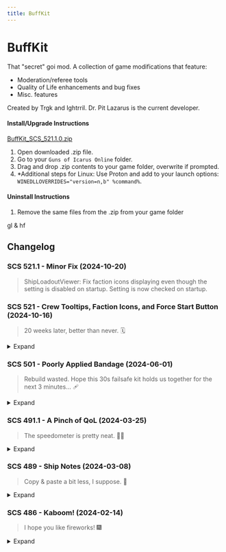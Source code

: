 ```yaml
---
title: BuffKit
---
```

# BuffKit
That "secret" goi mod. A collection of game modifications that feature:
- Moderation/referee tools
- Quality of Life enhancements and bug fixes
- Misc. features

Created by Trgk and Ightrril. Dr. Pit Lazarus is the current developer.

#### Install/Upgrade Instructions
[BuffKit_SCS_521.1.0.zip](https://github.com/user-attachments/files/17452455/BuffKit_SCS_521.1.0.zip)
1. Open downloaded .zip file.
2. Go to your `Guns of Icarus Online` folder.
3. Drag and drop .zip contents to your game folder, overwrite if prompted.
4. *Additional steps for Linux: Use Proton and add to your launch options: `WINEDLLOVERRIDES="version=n,b" %command%`.
  
#### Uninstall Instructions
1. Remove the same files from the .zip from your game folder

gl & hf

## Changelog

### SCS 521.1 - Minor Fix (2024-10-20)
> ShipLoadoutViewer: Fix faction icons displaying even though the setting is disabled on startup. Setting is now checked on startup.

### SCS 521 - Crew Tooltips, Faction Icons, and Force Start Button (2024-10-16)
> 20 weeks later, better than never. 🗓️
<details><summary>Expand</summary>

[BuffKit_SCS_521.0.0.zip](https://github.com/user-attachments/files/17405629/BuffKit_SCS_521.0.0.zip)
- **SimpleFixes**:
  - New **NoScrambleByDefault**: Scramble checkbox on Create Match screen is now unchecked by default.
  - New **FixClearNotifications**: The clear all notifications button now cleans up stuck notifications. Noticed certain territory notifications were not dismissible during the Gauntlet event. This does not fix the individual clear buttons, however.
  - **Scroll Sensitivity Adjustments**:
    - Chat window: `10 -> 30`.
    - Library pages except Lore: `20 -> 60`.
 - **SkirmishAlerts**: Add Spectator Only Setting, enabled by default. `skirmish alerts > spectator only`
 - **MatchRefTools**: 
   - New **ForceStartModButton**: Adds a Force Start button to the match lobby footer. There is a confirm prompt. Enabled by default. 
   Setting: `ref tools > force start mod button`
![BuffKit ForceStartModButton](https://github.com/user-attachments/assets/6553291e-d8e3-4edf-8110-313e650c1c0c)
- **ShipLoadoutViewer**:
  - New **CrewFactionDisplay**: See everyone's faction without checking everyone's profile. Disabled by default.
  This calls `GetUserProfile` once for every player like you would normally. Factions are cached for the game session and do not get updated.
  Setting: `loadout viewer > crew loadout faction display`. `crew loadout viewer` must also be enabled.
  - New **CrewToolTooltips**: Like the gun tooltips, you can now hover/click crew tools to display tooltips for tools! That's a lot of tools!
  Setting: `loadout viewer > lobby crew tool tooltip display`. Options: `disabled`, `hover`, `click` (default).  
![BuffKit_CrewFactionDisplay_and_ToolTooltips](https://github.com/user-attachments/assets/8621d510-e741-4428-b989-55cc1ffd9cfa)
</details>

### SCS 501 - Poorly Applied Bandage (2024-06-01)
> Rebuild wasted. Hope this 30s failsafe kit holds us together for the next 3 minutes... 🩹
<details><summary>Expand</summary>
  
[BuffKit_SCS_501.0.0.zip](https://github.com/user-attachments/files/16571241/BuffKit_SCS_501.0.0.zip)
- **Speedometer**: 
  - Add Jester's Parade to allowed maps.
  - Fix possible NullReferenceException on mission start. (Broke repair UI. Thanks Zetnus!)
- **ToggleMatchUI**:
  - Fix name tags not re-appearing after toggling.
  - Fix ship health bar sometimes breaking if the UI is disabled.
- New **SimpleFixes**: 
  - Format the "Time Completed" stat from seconds to `m:ss` on the UIMatchEndCrewPanel.
  - Increase the character limit in the kill feed: `58 -> 83` (+25).  
![AdjustKillFeedCharacterLimit](https://github.com/user-attachments/assets/0cbceeef-4968-44d1-807b-128d2cd6f89e)
  - **AudioResetButton**: Resets audio to use the current output device and may fix audio issues. Button in audio settings.  
![AudioResetButton](https://github.com/user-attachments/assets/1f3eff68-3d13-48b8-b841-663bdd37e771)
- New **RepairCluster**: Repair indicators are in a fixed position above the ship health bar UI. Disabled by default.
  - Only available in PvE.
  - Disables original offscreen logic and indicators. Original indicators on components remain.
  - Indicators in the RepairCluster are a basic re-implementation of the originals and are not 1:1.
  - Icons do not blink at all, flash between fire status, or have background/shadow icon.
  - Health bar does not gradually change color based on health or have a background bar.
  - Health bar turns orange at <= 50% and return white above that. If destroyed, icon is red and health bar is hidden. Health bar is hidden if full.
  - A small fire or bigFire icon appears on top of the main icon in the top-right corner when the part is on... you know.  
![RepairCluster](https://github.com/user-attachments/assets/d5159f13-70a7-44a8-a2cd-24cf4f432660)  
</details>

### SCS 491.1 - A Pinch of QoL (2024-03-25)
> The speedometer is pretty neat. 🚢💨
<details><summary>Expand</summary>

- **LobbyTimer**: Teams who can request overtime is now inclusive of the PreLockAnnouncementTime (30 seconds).
- **BuffKit Settings**:
  - Settings are now sorted alphabetically instead of random load order.
  - Settings will no longer scroll back to the top when a setting is expanded/collapsed.
  - Scroll sensitivity increased from `20` to `40`. This affects other BuffKit UI with scroll views, like Title Selection.
- **Small Fix**: Blue Team will no longer have an extra space on the match end screen. `Blue Team  Wins` to `Blue Team Wins`.
- New **UpdateChecker**: Lets you know if there is a new BuffKit version available in chat when you login to the game. Also prints the current version.  
![buffkitUpdateChecker](https://github.com/user-attachments/assets/e2ec6d40-be57-4cf4-8895-2c9956b01658)
- New **SkirmishAlerts**: Displays objective progress alerts in modes that currently do not use them. Enabled by default.
  - For spectators only.
  - Setting to log these alerts in chat, enabled by default.
  - Setting to use alert sounds, enabled by default.
  - Currently supports Deathmatch.
    - Last kill is not (but sometimes?) reported by the server. Logs final score on match end.  
![SkirmishAlertsDeathmatch](https://github.com/user-attachments/assets/7a35ecb8-f253-4dd1-8044-9aa5ee2f215c)
- New **Speedometer**: Finally see how fast your ship is in numbers! Disabled by default.
  - Pilot only. Available in Practice, Pirate Deathmatch, and PvE modes. Not supported for spectators. Overlay displayed above hotbar.
  - Meters: 
    - Speed: Horizontal m/s, Vertical m/s, Rotation degrees/s
    - Position: X east/west, Y altitude, Z north/south (X0, Z0 is map center).
  - Settings available per meter. First column will be centered if only 3 or less meters are shown.  
![Speedometer](https://github.com/user-attachments/assets/4dac57d7-5af6-4f2e-855c-80778d1d5fc6)
</details>

### SCS 489 - Ship Notes (2024-03-08)
> Copy & paste a bit less, I suppose. 📝
<details><summary>Expand</summary>
  
- New **ShipLoadoutNotes**: Adds a text box on the ship customization screen where you can set a note per ship loadout. Enabled by default. 
  - Announce to Crew feature: Captains can send their note to crew chat.
  - You can use `<slot1><slot2><slot3>` tags to insert player names from those slots. If no player in the slot, the tag stays.
  - A blank line between notes will send in a separate chat message. 
    - A chat message is limited to about 490 characters. 
    - If you exceed that, your message will be cut off. To prevent this, add a blank line.
  - Notes are limited to 1,000 characters (almost a whole expanded chat window). 
  - Announcing has a 15 second cooldown and sends a maximum of 4 chat messages.
  - The Announce to Crew button will appear under the text box when these are true: 
    - Player is the captain, Note is not empty, and Not on cooldown.
  - The save button will appear if there are changes made.  
![ShipLoadoutNotes](https://github.com/user-attachments/assets/8af594e3-54d2-47c9-b344-19a33fd317c5)
- New **ModMatchTimerFix**: Fixes the placement of the timer so it does not overlap the captain's order UI. Enabled by default.
  - Moves the timer down if the captain's order UI is active. If inactive, the timer is in its original position.
  - Updates the appearance to match the PvE timer UI. Settings are available to revert these changes individually. 
    - Hide leading 0 from minutes.
    - Change font color from yellow to white.
    - Change font from `Roboto Regular` to `PenumbraHalfSerifStd Reg`.  
![ModMatchTimerFix](https://github.com/user-attachments/assets/efc5ee2b-0ac6-40ae-8041-d140b6f51035)  
- New **AchievementScreenState**: Remembers the last state the screen was on and restores it the next time the screen is entered. Enabled by default.
  - Except when "Go to Achievement" button is clicked. (Profile > Rewards)
  - Remembers state for each tab (PvP, Co-op, Neutral) and restores it when switching between tabs.
</details>

### SCS 486 - Kaboom! (2024-02-14)
> I hope you like fireworks! 🎆
<details><summary>Expand</summary>

- Special Abilities can now be shown in the Crew Loadout Viewer. Enabled by default with settings available.
- SkipIntro will now automatically press the play button on the launcher. (Renamed to SkipLauncherAndIntro).
- New ForceSeasonalDecor feature: Ability to force on seasonal decor. Game restart not required. Settings added under MISC:
  - Force Seasonal Fireworks
  - Force Seasonal Spooky AI
  - Force Seasonal Christmas Trees
</details>
